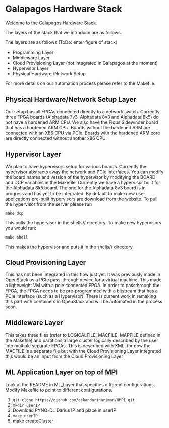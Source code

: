 # Galapagos Hardware Stack 

Welcome to the Galapagos Hardware Stack. 

The layers of the stack that we introduce are as follows. 

The layers are as follows (ToDo: enter figure of stack)
- Programming Layer
- Middleware Layer
- Cloud Provisioning Layer (not integrated in Galapagos at the moment)
- Hypervisor Layer
- Physical Hardware /Network Setup

For more details on our automation process please refer to the Makefile. 

## Physical Hardware/Network Setup Layer

Our setup has all FPGAs connected directly to a network switch. Currently three FPGA boards (Alphadata 7v3, Alphadata 8v3 and Alphadata 8k5) do not have a hardened ARM CPU.
We also have the Fidus Sidewinder board that has a hardened ARM CPU. Boards without the hardened ARM are connected with an X86 CPU via PCIe. Boards with the hardened ARM core are directly connected without another x86 CPU.

## Hypervisor Layer

We plan to have hypervisors setup for various boards. Currently the hypervisor abstracts away the network and PCIe interfaces. 
You can modify the board names and version of the hypervisor by modifying the BOARD and DCP variables in the Makefile.
Currently we have a hypervisor built for the Alphadata 8k5 board. The one for the Alphadata 8v3 board is in progress and has yet to be integrated. 
By default to make new user applications pre-built hypervisors are download from the website. To pull the hypervisor from the server please run 


`make dcp`

This pulls the hypervisor in the shells/<board name>/ directory. 
To make new hypervisors you would run:

`make shell`

This makes the hypervisor and puts it in the shells/<board name>/ directory.


## Cloud Provisioning Layer

This has not been integrated in this flow just yet. It was previously made in OpenStack as a PCIe pass-through device for a virtual machine.
This made a lightweight VM with a pcie connected FPGA. In order to passthrough the FPGA, the FPGA needs to be pre-programmed with a bitstream that has a PCIe interface (such as a Hypervisor).
There is current work in remaking this part with containers in OpenStack and will be automated in the process soon.

## Middleware Layer

This takes three files (refer to LOGICALFILE, MACFILE, MAPFILE defined in the Makefile) and partitions a large cluster logically described by the user into multiple separate FPGAs.
This is described with XML, for now the MACFILE is a separate file but with the Cloud Provisioning Layer integrated this would be an input from the Cloud Provisioning Layer





## ML Application Layer on top of MPI

Look at the README in ML_Layer that specifies different configurations. Modify Makefile to point to different configurations.

1. `git clone https://github.com/eskandarinariman/HMPI.git`
2. `mkdir userIP`
3. Download PYNQ-DL Darius IP and place in userIP
4. `make userIP`
5. make createCluster 
